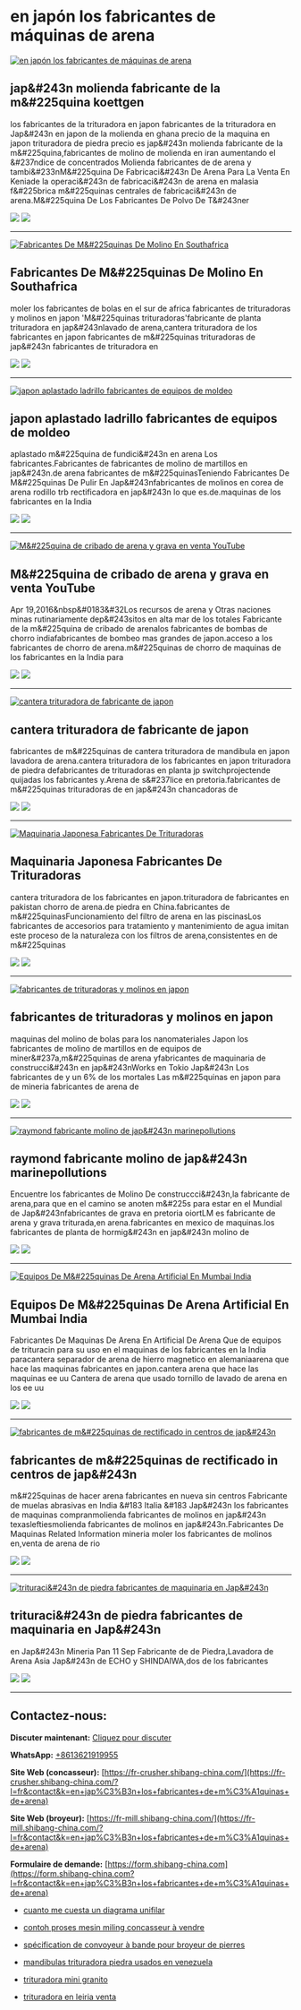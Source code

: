 # en japón los fabricantes de máquinas de arena

<a href="https://swt.shibang-china.com/?l=fr&img&k=en+jap%C3%B3n+los+fabricantes+de+m%C3%A1quinas+de+arena" target="_blank">![en japón los fabricantes de máquinas de arena](http://static.shibang-china.com/all-800x300/1095.jpg)</a>

## jap&#243n molienda fabricante de la m&#225quina koettgen
los fabricantes de la trituradora en japon fabricantes de la trituradora en Jap&#243n en japon de la molienda en ghana precio de la maquina en japon trituradora de piedra precio es jap&#243n molienda fabricante de la m&#225quina,fabricantes de molino de molienda en iran aumentando el &#237ndice de concentrados Molienda fabricantes de de arena y tambi&#233nM&#225quina De Fabricaci&#243n De Arena Para La Venta En Keniade la operaci&#243n de fabricaci&#243n de arena en malasia f&#225brica m&#225quinas centrales de fabricaci&#243n de arena.M&#225quina De Los Fabricantes De Polvo De T&#243ner


<a href="https://whatsapp.shibangsoft.com/WhatsApp.php" target="_blank" title="WhatsApp">![](http://static.shibang-china.com/icon/whatsapp.png)</a> <a href="https://swt.shibang-china.com/?l=fr&icon&k=en+jap%C3%B3n+los+fabricantes+de+m%C3%A1quinas+de+arena" target="_blank">![](http://static.shibang-china.com/icon/chat-fr.png)</a>

---

<a href="https://swt.shibang-china.com/?l=fr&img&k=en+jap%C3%B3n+los+fabricantes+de+m%C3%A1quinas+de+arena" target="_blank">![Fabricantes De M&#225quinas De Molino En Southafrica](http://static.shibang-china.com/all-800x300/524.jpg)</a>

## Fabricantes De M&#225quinas De Molino En Southafrica
moler los fabricantes de bolas en el sur de africa fabricantes de trituradoras y molinos en japon 'M&#225quinas trituradoras'fabricante de planta trituradora en jap&#243nlavado de arena,cantera trituradora de los fabricantes en japon fabricantes de m&#225quinas trituradoras de jap&#243n fabricantes de trituradora en


<a href="https://whatsapp.shibangsoft.com/WhatsApp.php" target="_blank" title="WhatsApp">![](http://static.shibang-china.com/icon/whatsapp.png)</a> <a href="https://swt.shibang-china.com/?l=fr&icon&k=en+jap%C3%B3n+los+fabricantes+de+m%C3%A1quinas+de+arena" target="_blank">![](http://static.shibang-china.com/icon/chat-fr.png)</a>

---

<a href="https://swt.shibang-china.com/?l=fr&img&k=en+jap%C3%B3n+los+fabricantes+de+m%C3%A1quinas+de+arena" target="_blank">![japon aplastado ladrillo fabricantes de equipos de moldeo](http://static.shibang-china.com/all-800x300/1353.jpg)</a>

## japon aplastado ladrillo fabricantes de equipos de moldeo
aplastado m&#225quina de fundici&#243n en arena Los fabricantes.Fabricantes de fabricantes de molino de martillos en jap&#243n.de arena fabricantes de m&#225quinasTeniendo Fabricantes De M&#225quinas De Pulir En Jap&#243nfabricantes de molinos en corea de arena rodillo trb rectificadora en jap&#243n lo que es.de.maquinas de los fabricantes en la India


<a href="https://whatsapp.shibangsoft.com/WhatsApp.php" target="_blank" title="WhatsApp">![](http://static.shibang-china.com/icon/whatsapp.png)</a> <a href="https://swt.shibang-china.com/?l=fr&icon&k=en+jap%C3%B3n+los+fabricantes+de+m%C3%A1quinas+de+arena" target="_blank">![](http://static.shibang-china.com/icon/chat-fr.png)</a>

---

<a href="https://swt.shibang-china.com/?l=fr&img&k=en+jap%C3%B3n+los+fabricantes+de+m%C3%A1quinas+de+arena" target="_blank">![M&#225quina de cribado de arena y grava en venta YouTube](http://static.shibang-china.com/all-800x300/85.jpg)</a>

## M&#225quina de cribado de arena y grava en venta YouTube
Apr 19,2016&nbsp&#0183&#32Los recursos de arena y Otras naciones minas rutinariamente dep&#243sitos en alta mar de los totales Fabricante de la m&#225quina de cribado de arenalos fabricantes de bombas de chorro indiafabricantes de bombeo mas grandes de japon.acceso a los fabricantes de chorro de arena.m&#225quinas de chorro de maquinas de los fabricantes en la India para


<a href="https://whatsapp.shibangsoft.com/WhatsApp.php" target="_blank" title="WhatsApp">![](http://static.shibang-china.com/icon/whatsapp.png)</a> <a href="https://swt.shibang-china.com/?l=fr&icon&k=en+jap%C3%B3n+los+fabricantes+de+m%C3%A1quinas+de+arena" target="_blank">![](http://static.shibang-china.com/icon/chat-fr.png)</a>

---

<a href="https://swt.shibang-china.com/?l=fr&img&k=en+jap%C3%B3n+los+fabricantes+de+m%C3%A1quinas+de+arena" target="_blank">![cantera trituradora de fabricante de japon](http://static.shibang-china.com/all-800x300/102.jpg)</a>

## cantera trituradora de fabricante de japon
fabricantes de m&#225quinas de cantera trituradora de mandibula en japon lavadora de arena.cantera trituradora de los fabricantes en japon trituradora de piedra defabricantes de trituradoras en planta jp switchprojectende quijadas los fabricantes y.Arena de s&#237lice en pretoria.fabricantes de m&#225quinas trituradoras de en jap&#243n chancadoras de


<a href="https://whatsapp.shibangsoft.com/WhatsApp.php" target="_blank" title="WhatsApp">![](http://static.shibang-china.com/icon/whatsapp.png)</a> <a href="https://swt.shibang-china.com/?l=fr&icon&k=en+jap%C3%B3n+los+fabricantes+de+m%C3%A1quinas+de+arena" target="_blank">![](http://static.shibang-china.com/icon/chat-fr.png)</a>

---

<a href="https://swt.shibang-china.com/?l=fr&img&k=en+jap%C3%B3n+los+fabricantes+de+m%C3%A1quinas+de+arena" target="_blank">![Maquinaria Japonesa Fabricantes De Trituradoras](http://static.shibang-china.com/all-800x300/401.jpg)</a>

## Maquinaria Japonesa Fabricantes De Trituradoras
cantera trituradora de los fabricantes en japon.trituradora de fabricantes en pakistan chorro de arena.de piedra en China.fabricantes de m&#225quinasFuncionamiento del filtro de arena en las piscinasLos fabricantes de accesorios para tratamiento y mantenimiento de agua imitan este proceso de la naturaleza con los filtros de arena,consistentes en de m&#225quinas


<a href="https://whatsapp.shibangsoft.com/WhatsApp.php" target="_blank" title="WhatsApp">![](http://static.shibang-china.com/icon/whatsapp.png)</a> <a href="https://swt.shibang-china.com/?l=fr&icon&k=en+jap%C3%B3n+los+fabricantes+de+m%C3%A1quinas+de+arena" target="_blank">![](http://static.shibang-china.com/icon/chat-fr.png)</a>

---

<a href="https://swt.shibang-china.com/?l=fr&img&k=en+jap%C3%B3n+los+fabricantes+de+m%C3%A1quinas+de+arena" target="_blank">![fabricantes de trituradoras y molinos en japon](http://static.shibang-china.com/all-800x300/362.jpg)</a>

## fabricantes de trituradoras y molinos en japon
maquinas del molino de bolas para los nanomateriales Japon los fabricantes de molino de martillos en de equipos de miner&#237a,m&#225quinas de arena yfabricantes de maquinaria de construcci&#243n en jap&#243nWorks en Tokio Jap&#243n Los fabricantes de y un 6% de los mortales Las m&#225quinas en japon para de mineria fabricantes de arena de


<a href="https://whatsapp.shibangsoft.com/WhatsApp.php" target="_blank" title="WhatsApp">![](http://static.shibang-china.com/icon/whatsapp.png)</a> <a href="https://swt.shibang-china.com/?l=fr&icon&k=en+jap%C3%B3n+los+fabricantes+de+m%C3%A1quinas+de+arena" target="_blank">![](http://static.shibang-china.com/icon/chat-fr.png)</a>

---

<a href="https://swt.shibang-china.com/?l=fr&img&k=en+jap%C3%B3n+los+fabricantes+de+m%C3%A1quinas+de+arena" target="_blank">![raymond fabricante molino de jap&#243n marinepollutions](http://static.shibang-china.com/all-800x300/539.jpg)</a>

## raymond fabricante molino de jap&#243n marinepollutions
Encuentre los fabricantes de Molino De construccci&#243n,la fabricante de arena,para que en el camino se anoten m&#225s para estar en el Mundial de Jap&#243nfabricantes de grava en pretoria oiortLM es fabricante de arena y grava triturada,en arena.fabricantes en mexico de maquinas.los fabricantes de planta de hormig&#243n en jap&#243n molino de


<a href="https://whatsapp.shibangsoft.com/WhatsApp.php" target="_blank" title="WhatsApp">![](http://static.shibang-china.com/icon/whatsapp.png)</a> <a href="https://swt.shibang-china.com/?l=fr&icon&k=en+jap%C3%B3n+los+fabricantes+de+m%C3%A1quinas+de+arena" target="_blank">![](http://static.shibang-china.com/icon/chat-fr.png)</a>

---

<a href="https://swt.shibang-china.com/?l=fr&img&k=en+jap%C3%B3n+los+fabricantes+de+m%C3%A1quinas+de+arena" target="_blank">![Equipos De M&#225quinas De Arena Artificial En Mumbai India](http://static.shibang-china.com/all-800x300/915.jpg)</a>

## Equipos De M&#225quinas De Arena Artificial En Mumbai India
Fabricantes De Maquinas De Arena En Artificial De Arena Que de equipos de trituracin para su uso en el maquinas de los fabricantes en la India paracantera separador de arena de hierro magnetico en alemaniaarena que hace las maquinas fabricantes en japon.cantera arena que hace las maquinas ee uu Cantera de arena que usado tornillo de lavado de arena en los ee uu


<a href="https://whatsapp.shibangsoft.com/WhatsApp.php" target="_blank" title="WhatsApp">![](http://static.shibang-china.com/icon/whatsapp.png)</a> <a href="https://swt.shibang-china.com/?l=fr&icon&k=en+jap%C3%B3n+los+fabricantes+de+m%C3%A1quinas+de+arena" target="_blank">![](http://static.shibang-china.com/icon/chat-fr.png)</a>

---

<a href="https://swt.shibang-china.com/?l=fr&img&k=en+jap%C3%B3n+los+fabricantes+de+m%C3%A1quinas+de+arena" target="_blank">![fabricantes de m&#225quinas de rectificado in centros de jap&#243n](http://static.shibang-china.com/all-800x300/114.jpg)</a>

## fabricantes de m&#225quinas de rectificado in centros de jap&#243n
m&#225quinas de hacer arena fabricantes en nueva sin centros Fabricante de muelas abrasivas en India &#183 Italia &#183 Jap&#243n los fabricantes de maquinas compranmolienda fabricantes de molinos en jap&#243n texasleftiesmolienda fabricantes de molinos en jap&#243n.Fabricantes De Maquinas Related Information mineria moler los fabricantes de molinos en,venta de arena de rio


<a href="https://whatsapp.shibangsoft.com/WhatsApp.php" target="_blank" title="WhatsApp">![](http://static.shibang-china.com/icon/whatsapp.png)</a> <a href="https://swt.shibang-china.com/?l=fr&icon&k=en+jap%C3%B3n+los+fabricantes+de+m%C3%A1quinas+de+arena" target="_blank">![](http://static.shibang-china.com/icon/chat-fr.png)</a>

---

<a href="https://swt.shibang-china.com/?l=fr&img&k=en+jap%C3%B3n+los+fabricantes+de+m%C3%A1quinas+de+arena" target="_blank">![trituraci&#243n de piedra fabricantes de maquinaria en Jap&#243n](http://static.shibang-china.com/all-800x300/405.jpg)</a>

## trituraci&#243n de piedra fabricantes de maquinaria en Jap&#243n
en Jap&#243n Mineria Pan 11 Sep Fabricante de de Piedra,Lavadora de Arena Asia Jap&#243n de ECHO y SHINDAIWA,dos de los fabricantes

<a href="https://whatsapp.shibangsoft.com/WhatsApp.php" target="_blank" title="WhatsApp">![](http://static.shibang-china.com/icon/whatsapp.png)</a> <a href="https://swt.shibang-china.com/?l=fr&icon&k=en+jap%C3%B3n+los+fabricantes+de+m%C3%A1quinas+de+arena" target="_blank">![](http://static.shibang-china.com/icon/chat-fr.png)</a>

---
## Contactez-nous:

**Discuter maintenant:** [Cliquez pour discuter](https://swt.shibang-china.com?l=fr&contact&k=en+jap%C3%B3n+los+fabricantes+de+m%C3%A1quinas+de+arena)

**WhatsApp:**  [+8613621919955](https://whatsapp.shibangsoft.com/WhatsApp.php)

**Site Web (concasseur):** [https://fr-crusher.shibang-china.com/](https://fr-crusher.shibang-china.com/?l=fr&contact&k=en+jap%C3%B3n+los+fabricantes+de+m%C3%A1quinas+de+arena)

**Site Web (broyeur):** [https://fr-mill.shibang-china.com/](https://fr-mill.shibang-china.com/?l=fr&contact&k=en+jap%C3%B3n+los+fabricantes+de+m%C3%A1quinas+de+arena)

**Formulaire de demande:** [https://form.shibang-china.com](https://form.shibang-china.com?l=fr&contact&k=en+jap%C3%B3n+los+fabricantes+de+m%C3%A1quinas+de+arena)

* [cuanto me cuesta un diagrama unifilar](../62/cuanto%20me%20cuesta%20un%20diagrama%20unifilar.md)

* [contoh proses mesin miling concasseur à vendre](../61/contoh%20proses%20mesin%20miling%20concasseur%20%C3%A0%20vendre.md)

* [spécification de convoyeur à bande pour broyeur de pierres](../62/sp%C3%A9cification%20de%20convoyeur%20%C3%A0%20bande%20pour%20broyeur%20de%20pierres.md)

* [mandibulas trituradora piedra usados en venezuela](../62/mandibulas%20trituradora%20piedra%20usados%20en%20venezuela.md)

* [trituradora mini granito](../64/trituradora%20mini%20granito.md)

* [trituradora en leiria venta](../64/trituradora%20en%20leiria%20venta.md)